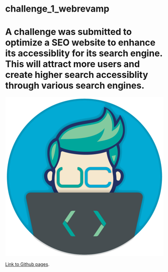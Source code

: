 # challenge_1_webrevamp

# A challenge was submitted to optimize a SEO website to enhance its accessiblity for its search engine. This will attract more users and create higher search accessiblity through various search engines. 

![Screenshot for project](./assets/images/Project1Screenshot.png)

[Link to Github pages](https://github.com/jayrodbutray/challenge_1_webrevamp).